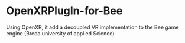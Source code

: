 # OpenXRPlugIn-for-Bee
Using OpenXR, it add  a decoupled VR implementation to the Bee game engine (Breda university of applied Science)

